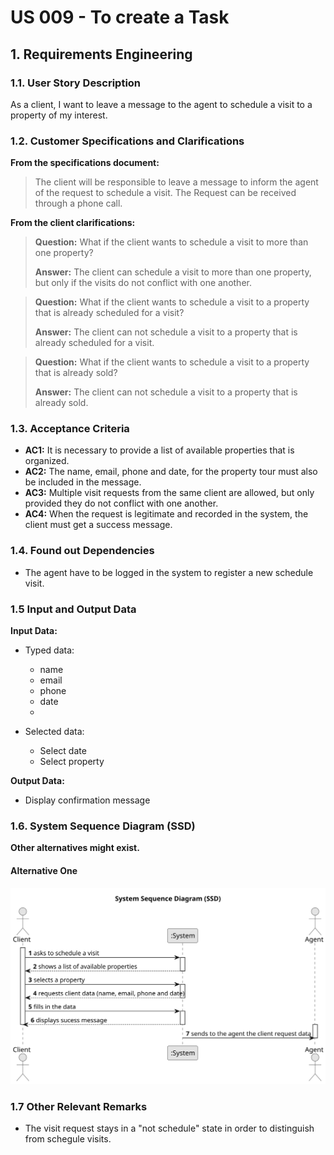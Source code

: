 # US 009 - To create a Task 

## 1. Requirements Engineering


### 1.1. User Story Description


As a client, I want to leave a message to the agent to schedule a visit to a property of my interest.


### 1.2. Customer Specifications and Clarifications 


**From the specifications document:**

> The client will be responsible to leave a message to inform the agent of the request to schedule a visit.
> The Request can be received through a phone call.



**From the client clarifications:**

> **Question:** What if the client wants to schedule a visit to more than one property?
>
> **Answer:** The client can schedule a visit to more than one property, but only if the visits do not conflict with one another.

> **Question:** What if the client wants to schedule a visit to a property that is already scheduled for a visit?
>
> **Answer:** The client can not schedule a visit to a property that is already scheduled for a visit.

> **Question:** What if the client wants to schedule a visit to a property that is already sold?
> 
> **Answer:** The client can not schedule a visit to a property that is already sold.

### 1.3. Acceptance Criteria


* **AC1:** It is necessary to provide a list of available properties that is organized.
* **AC2:** The name, email, phone and date, for the property tour must also be included in the message.
* **AC3:** Multiple visit requests from the same client are allowed, but only provided they do not conflict with one another.
* **AC4:** When the request is legitimate and recorded in the system, the client must get a success message.

### 1.4. Found out Dependencies


* The agent have to be logged in the system to register a new schedule visit.

### 1.5 Input and Output Data


**Input Data:**

* Typed data:
	* name
	* email	
    * phone
    * date
    * 

* Selected data:
    * Select date
    * Select property


**Output Data:**

* Display confirmation message

### 1.6. System Sequence Diagram (SSD)

**Other alternatives might exist.**

#### Alternative One

![System Sequence Diagram - Alternative One](svg\us009-System-Sequence-Diagram-Alternative-One-System_Sequence_Diagram__SSD_.svg)

### 1.7 Other Relevant Remarks

* The visit request stays in a "not schedule" state in order to distinguish from schegule visits.